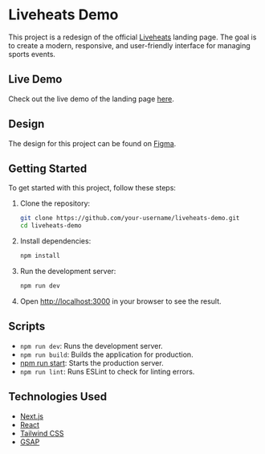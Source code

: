 # Liveheats Demo

This project is a redesign of the official [Liveheats](https://organiser.liveheats.com/) landing page. The goal is to create a modern, responsive, and user-friendly interface for managing sports events.

## Live Demo

Check out the live demo of the landing page [here](https://liveheats-psi.vercel.app/).

## Design

The design for this project can be found on [Figma](https://www.figma.com/design/peoT8ToOAqE8CauMAZUwLn/Saas-V1?m=auto&t=THgpC61zcM0VT6hN-1).

## Getting Started

To get started with this project, follow these steps:

1. Clone the repository:
    ```sh
    git clone https://github.com/your-username/liveheats-demo.git
    cd liveheats-demo
    ```

2. Install dependencies:
    ```sh
    npm install
    ```

3. Run the development server:
    ```sh
    npm run dev
    ```

4. Open [http://localhost:3000](http://localhost:3000) in your browser to see the result.

## Scripts

- `npm run dev`: Runs the development server.
- `npm run build`: Builds the application for production.
- [npm run start](http://_vscodecontentref_/1): Starts the production server.
- `npm run lint`: Runs ESLint to check for linting errors.

## Technologies Used

- [Next.js](https://nextjs.org/)
- [React](https://reactjs.org/)
- [Tailwind CSS](https://tailwindcss.com/)
- [GSAP](https://greensock.com/gsap/)

